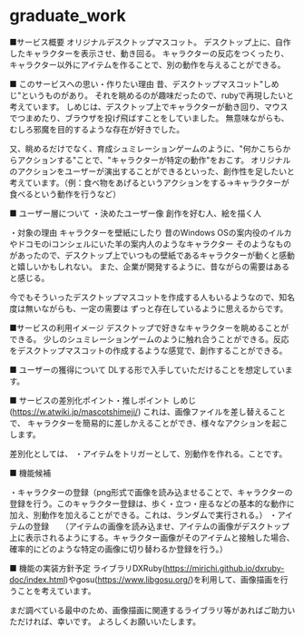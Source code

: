 # graduate_work
■サービス概要
オリジナルデスクトップマスコット。
デスクトップ上に、自作したキャラクターを表示させ、動き回る。
キャラクターの反応をつくったり、キャラクター以外にアイテムを作ることで、別の動作を与えることができる。

■ このサービスへの思い・作りたい理由
昔、デスクトップマスコット"しめじ"というものがあり。
それを眺めるのが趣味だったので、rubyで再現したいと考えています。
しめじは、デスクトップ上でキャラクターが動き回り、マウスでつまめたり、ブラウザを投げ飛ばすことをしていました。
無意味ながらも、むしろ邪魔を目的するような存在が好きでした。

又、眺めるだけでなく、育成シュミレーションゲームのように、"何かこちらからアクションする"ことで、"キャラクターが特定の動作"をおこす。
オリジナルのアクションをユーザーが演出することができるといった、創作性を足したいと考えています。（例：食べ物をあげるというアクションをする→キャラクターが食べるという動作を行うなど）

■ ユーザー層について
・決めたユーザー像
創作を好む人、絵を描く人

・対象の理由
キャラクターを壁紙にしたり
昔のWindows OSの案内役のイルカやドコモのiコンシェルにいた羊の案内人のようなキャラクター
そのようなものがあったので、デスクトップ上でいつもの壁紙であるキャラクターが動くと感動と嬉しいかもしれない。
また、企業が開発するように、昔ながらの需要はあると感じる。

今でもそういったデスクトップマスコットを作成する人もいるようなので、知名度は無いながらも、一定の需要は
ずっと存在しているように思えるからです。

■サービスの利用イメージ
デスクトップで好きなキャラクターを眺めることができる。
少しのシュミレーションゲームのように触れ合うことができる。反応をデスクトップマスコットの作成するような感覚で、創作することができる。

■ ユーザーの獲得について
DLする形で入手していただけることを想定しています。

■ サービスの差別化ポイント・推しポイント
しめじ(https://w.atwiki.jp/mascotshimeji/)
これは、画像ファイルを差し替えることで、
キャラクターを簡易的に差しかえることができ、様々なアクションを起こします。

差別化としては、
・アイテムをトリガーとして、別動作を作れる。ことです。

■ 機能候補

・キャラクターの登録（png形式で画像を読み込ませることで、キャラクターの登録を行う。このキャラクター登録は、歩く・立つ・座るなどの基本的な動作に加え、別動作を加えることができる。これは、ランダムで実行される。）
・アイテムの登録　　（アイテムの画像を読み込ませ、アイテムの画像がデスクトップ上に表示されるようにする。キャラクター画像がそのアイテムと接触した場合、確率的にどのような特定の画像に切り替わるか登録を行う。）


■ 機能の実装方針予定
ライブラリDXRuby(https://mirichi.github.io/dxruby-doc/index.html)やgosu(https://www.libgosu.org/)を利用して、画像描画を行うことを考えています。


まだ調べている最中のため、画像描画に関連するライブラリ等があればご助力いただければ、幸いです。
よろしくお願いいたします。